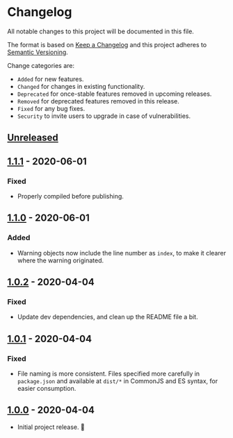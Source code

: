 # Changelog

All notable changes to this project will be documented in this file.

The format is based on [Keep a Changelog](http://keepachangelog.com/en/1.0.0/)
and this project adheres to [Semantic Versioning](http://semver.org/spec/v2.0.0.html).

Change categories are:

* `Added` for new features.
* `Changed` for changes in existing functionality.
* `Deprecated` for once-stable features removed in upcoming releases.
* `Removed` for deprecated features removed in this release.
* `Fixed` for any bug fixes.
* `Security` to invite users to upgrade in case of vulnerabilities.

## [Unreleased]

## [1.1.1] - 2020-06-01

### Fixed

* Properly compiled before publishing.

## [1.1.0] - 2020-06-01

### Added

* Warning objects now include the line number as `index`, to make it
  clearer where the warning originated.

## [1.0.2] - 2020-04-04

### Fixed

- Update dev dependencies, and clean up the README file a bit.

## [1.0.1] - 2020-04-04

### Fixed

- File naming is more consistent. Files specified more carefully in `package.json` and available at `dist/*` in CommonJS and ES syntax, for easier consumption.

## [1.0.0] - 2020-04-04

- Initial project release. 🎉

[Unreleased]: https://github.com/saibotsivad/blockdown/compare/master...develop
[1.1.1]: https://github.com/saibotsivad/blockdown/compare/v1.1.0...v1.1.1
[1.1.0]: https://github.com/saibotsivad/blockdown/compare/v1.0.2...v1.1.0
[1.0.2]: https://github.com/saibotsivad/blockdown/compare/v1.0.1...v1.0.2
[1.0.1]: https://github.com/saibotsivad/blockdown/compare/v1.0.0...v1.0.1
[1.0.0]: https://github.com/saibotsivad/blockdown/tree/v1.0.0
